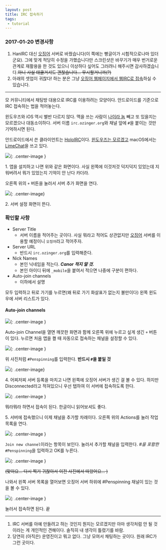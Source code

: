```yaml
---
layout: post
title: IRC 접속하기
tags: 
 - tutorial
---
```




### 2017-01-20 변경사항 

1. HanIRC 대신 [오징어](http://ozinger.org) 서버로 바꿨습니다(이 쪽에는 빵글이가 시험적으로나마 있더군요). 그에 맞게 적당히 수정을 가했습니다만 스크린샷은 바꾸기가 매우 번거로운 관계로 재활용을 한 것도 있으니 이상하다 싶어도 그러려니 해주시면 감사하겠습니다.<s>아니 사실 태클거셔도 괜찮습니다… 무시할거니까(?)</s>
2. 아래의 셋업이 귀찮다! 하는 분은 그냥 [오징어 웹페이지에서 웹IRC로 접속](http://webchat.ozinger.org)하실 수 있습니다. 

------

모 커뮤니티에서 채팅방 대용으로 IRC를 이용하려는 모양이다. 안드로이드를 기준으로 IRC 접속하는 법을 적어놓는다.

윈도우즈와 iOS 역시 별반 다르지 않다. 맥을 쓰는 사람이 [나이라 놈](https://twitter.com/Naira_ps) 빼고 또 있을지는 모르겠으나 대동소이하다. 서버 이름 `irc.ozinger.org`와 채널 앞에 `#`을 붙이는 것만 기억하시면 된다.

안드로이드에서 쓴 클라이언트는 [HoloIRC](https://play.google.com/store/apps/details?id=com.fusionx.lightirc&rdid=com.fusionx.lightirc)이다. [윈도우즈는 모르겠고](http://lmgtfy.com/?q=best+windows+irc+client) macOS에서는 [LimeChat](https://play.google.com/store/apps/details?id=com.fusionx.lightirc&rdid=com.fusionx.lightirc)을 쓰고 있다.

![](http://d.pr/i/DFlp+){: .center-image }

1\. 앱을 설치하고 나면 위와 같은 화면이다. 사실 왼쪽에 이것저것 덕지덕지 있었는데 지워버려서 뭐가 있었는지 기억이 안 난다 카더라.

오른쪽 위의 `+` 버튼을 눌러서 서버 추가 화면을 연다.

![](http://d.pr/i/zJ1H+){: .center-image}

2\. 서버 설정 화면이 뜬다. 

### 확인할 사항

- Server Title
  - 서버 이름을 적어주는 곳이다. 사실 뭐라고 적어도 상관없지만 [오징어](http://ozinger.org) 서버를 이용할 예정이니 `오징어`라고 적어주자.
- Server URL
  - 반드시 `irc.ozinger.org`를 입력해준다.
- Nick Names
  - 본인 닉네임을 적는다. ***Canor 적지 말 것.***
  - 본인 아이디 뒤에 `_mobile`을 붙여서 적으면 나중에 구분이 편하다.
- Auto-join channels
  - 이하에서 설명

모두 입력하고 뒤로 가기를 누르면(왜 뒤로 가기 화살표가 없는지 불만이다) 왼쪽 윈도우에 서버 리스트가 있다.

#### Auto-join channels

![](http://d.pr/i/VqAK+){: .center-image }

Auto-join Channel을 열면 깨끗한 화면과 함께 오른쪽 위에 누르고 싶게 생긴 `+` 버튼이 있다. 누르면 처음 앱을 켤 때 자동으로 접속하는 채널을 설정할 수 있다.

![](http://d.pr/i/Rr1+){: .center-image }

위 사진처럼 `#Penspinning`를 입력한다. **반드시 `#`을 붙일 것**



![](http://d.pr/i/8EEg+){: .center-image}



4\. 어찌저찌 서버 등록을 마치고 나면 왼쪽에 오징어 서버가 생긴 걸 볼 수 있다. 하지만 Disconnected라고 적혀있으니 우선 탭하여 이 서버에 접속하도록 한다.

![](http://d.pr/i/WVLS+){: .center-image }

뭐라뭐라 하면서 접속이 된다. 한글이니 읽어보셔도 좋다.

5\. 서버에 접속했으니 이제 채널을 추가할 차례이다. 오른쪽 위의 Actions를 눌러 작업 목록을 연다.

![](http://d.pr/i/3fCJ+){: .center-image }

`Join new channel`이라는 항목이 보인다. 눌러서 추가할 채널을 입력한다. *#을 포함한* `#Penspinning`을 입력하고 OK를 누른다.

![](http://d.pr/f/K2W2+){: .center-image }



<s>(맞아요… 다시 찍기 귀찮아서 이전 사진에서 따왔어요… )</s>



나와서 왼쪽 서버 목록을 열어보면 오징어 서버 하위에 #Penspinning 채널이 있는 것을 볼 수 있다.

![](http://d.pr/i/jxDo+){: .center-image }

눌러서 접속하면 된다. 끝

------

1. IRC 서버를 아예 만들려고 하는 것인지 뭔지는 모르겠지만 아마 생각처럼 안 될 것이라는 게 개인적인 견해이다. 솔직히 내 생각이 틀렸기를 바람.
2. 당연히 (아직은) 운영진이고 뭐고 없다. 그냥 모여서 채팅하는 곳이다. 원래 IRC가 그런 곳이다.

